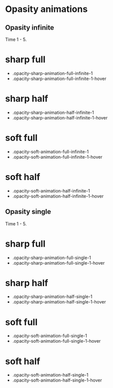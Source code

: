 # Opasity animations

## Opasity infinite

Time 1 - 5.

# sharp full

- .opacity-sharp-animation-full-infinite-1
- .opacity-sharp-animation-full-infinite-1-hover

# sharp half

- .opacity-sharp-animation-half-infinite-1
- .opacity-sharp-animation-half-infinite-1-hover

# soft full

- .opacity-soft-animation-full-infinite-1
- .opacity-soft-animation-full-infinite-1-hover

# soft half

- .opacity-soft-animation-half-infinite-1
- .opacity-soft-animation-half-infinite-1-hover

## Opasity single

Time 1 - 5.

# sharp full

- .opacity-sharp-animation-full-single-1
- .opacity-sharp-animation-full-single-1-hover

# sharp half

- .opacity-sharp-animation-half-single-1
- .opacity-sharp-animation-half-single-1-hover

# soft full

- .opacity-soft-animation-full-single-1
- .opacity-soft-animation-full-single-1-hover

# soft half

- .opacity-soft-animation-half-single-1
- .opacity-soft-animation-half-single-1-hover
